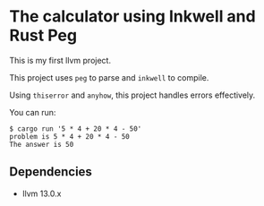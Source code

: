 # The calculator using Inkwell and Rust Peg

This is my first llvm project.

This project uses `peg` to parse and `inkwell` to compile.

Using `thiserror` and `anyhow`, this project handles errors effectively.

You can run:

```shell
$ cargo run '5 * 4 + 20 * 4 - 50'
problem is 5 * 4 + 20 * 4 - 50
The answer is 50
```

## Dependencies

-   llvm 13.0.x
